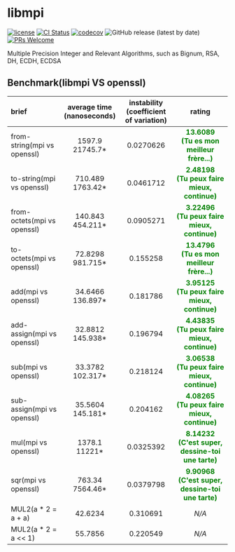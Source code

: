 # libmpi

[![license](https://img.shields.io/badge/license-Apache-brightgreen.svg?style=flat)](https://github.com/vxfury/libmpi/blob/master/LICENSE)
[![CI Status](https://github.com/vxfury/libmpi/workflows/ci/badge.svg)](https://github.com/vxfury/libmpi/actions)
[![codecov](https://codecov.io/gh/vxfury/libmpi/branch/main/graph/badge.svg?token=5IfLTTEcnF)](https://codecov.io/gh/vxfury/libmpi)
![GitHub release (latest by date)](https://img.shields.io/github/v/release/vxfury/libmpi?color=red&label=release)
[![PRs Welcome](https://img.shields.io/badge/PRs-welcome-brightgreen.svg)](https://github.com/vxfury/libmpi/pulls)

Multiple Precision Integer and Relevant Algorithms, such as Bignum, RSA, DH, ECDH, ECDSA
## Benchmark(libmpi VS openssl)

| brief | average time<br>(nanoseconds) | instability<br>(coefficient of variation) | rating | 
| :-- | :-: | :-: | :-: |
| from-string(mpi vs openssl) | 1597.9<br>21745.7* | 0.0270626 | <span style="color:#008000;font-weight:bold;text-decoration:blink;">13.6089<br>(Tu es mon meilleur frère...)</span> | 
| to-string(mpi vs openssl) | 710.489<br>1763.42* | 0.0461712 | <span style="color:#008000;font-weight:bold;">2.48198<br>(Tu peux faire mieux, continue)</span> | 
| from-octets(mpi vs openssl) | 140.843<br>454.211* | 0.0905271 | <span style="color:#008000;font-weight:bold;">3.22496<br>(Tu peux faire mieux, continue)</span> | 
| to-octets(mpi vs openssl) | 72.8298<br>981.715* | 0.155258 | <span style="color:#008000;font-weight:bold;text-decoration:blink;">13.4796<br>(Tu es mon meilleur frère...)</span> | 
| add(mpi vs openssl) | 34.6466<br>136.897* | 0.181786 | <span style="color:#008000;font-weight:bold;">3.95125<br>(Tu peux faire mieux, continue)</span> | 
| add-assign(mpi vs openssl) | 32.8812<br>145.938* | 0.196794 | <span style="color:#008000;font-weight:bold;">4.43835<br>(Tu peux faire mieux, continue)</span> | 
| sub(mpi vs openssl) | 33.3782<br>102.317* | 0.218124 | <span style="color:#008000;font-weight:bold;">3.06538<br>(Tu peux faire mieux, continue)</span> | 
| sub-assign(mpi vs openssl) | 35.5604<br>145.181* | 0.204162 | <span style="color:#008000;font-weight:bold;">4.08265<br>(Tu peux faire mieux, continue)</span> | 
| mul(mpi vs openssl) | 1378.1<br>11221* | 0.0325392 | <span style="color:#008000;font-weight:bold;text-decoration:blink;">8.14232<br>(C'est super, dessine-toi une tarte)</span> | 
| sqr(mpi vs openssl) | 763.34<br>7564.46* | 0.0379798 | <span style="color:#008000;font-weight:bold;text-decoration:blink;">9.90968<br>(C'est super, dessine-toi une tarte)</span> | 
| MUL2(a * 2 = a + a) | 42.6234 | 0.310691 | <span style="font-style:italic;">N/A</span> | 
| MUL2(a * 2 = a << 1) | 55.7856 | 0.220549 | <span style="font-style:italic;">N/A</span> | 
